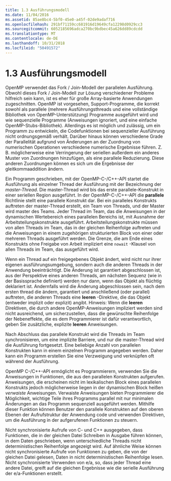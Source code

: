 ```yaml
---
title: 1.3 Ausführungsmodell
ms.date: 11/04/2016
ms.assetid: 85ae8bc4-5bf0-45e0-a45f-02de9adaf716
ms.openlocfilehash: 291bf71159cc681916d19649cfa12298d0929cc3
ms.sourcegitcommit: 6052185696adca270bc9bdbec45a626dd89cdcdd
ms.translationtype: MT
ms.contentlocale: de-DE
ms.lasthandoff: 10/31/2018
ms.locfileid: "50491572"
---
```

# <a name="13-execution-model"></a>1.3 Ausführungsmodell

OpenMP verwendet das Fork / Join-Modell der parallelen Ausführung. Obwohl dieses Fork / Join-Modell zur Lösung verschiedener Probleme hilfreich sein kann, ist es eher für große Array-basierte Anwendungen zugeschnitten. OpenMP ist vorgesehen, Support-Programme, die korrekt sowohl als parallele (mehrere Ausführungsthreads und eine vollständige Bibliothek von OpenMP-Unterstützung) Programme ausgeführt wird und wie sequenzielle Programme (Anweisungen ignoriert, und eine einfache OpenMP-Stubs-Bibliothek). Allerdings es ist möglich und zulässig, um ein Programm zu entwickeln, die Codefunktionen bei sequenzieller Ausführung nicht ordnungsgemäß verhält. Darüber hinaus können verschiedene Grade der Parallelität aufgrund von Änderungen an der Zuordnung von numerischen Operationen verschiedene numerische Ergebnisse führen. Z. B. möglicherweise eine Verringerung der seriellen außerdem ein anderes Muster von Zuordnungen hinzufügen, als eine parallele Reduzierung. Diese anderen Zuordnungen können es sich um die Ergebnisse der gleitkommaaddition ändern.

Ein Programm geschrieben, mit der OpenMP-C-/C++-API startet die Ausführung als einzelner Thread der Ausführung mit der Bezeichnung der *master-Thread*. Die master-Thread wird bis das erste parallele-Konstrukt in einer seriellen Region ausgeführt. In der OpenMP-C-/C++-API die **parallele** Richtlinie stellt eine parallele Konstrukt dar. Bei ein paralleles Konstrukts auftreten der master-Thread erstellt, ein Team von Threads, und der Master wird master des Teams. Jeder Thread im Team, das die Anweisungen in der dynamischen Wertebereich eines parallelen Bereichs ist, mit Ausnahme der Arbeitsteilungskonstrukte ausgeführt. Arbeitsteilungskonstrukte müssen von allen Threads im Team, das in der gleichen Reihenfolge auftreten und die Anweisungen in einem zugehörigen strukturierten Block von einer oder mehreren Threads ausgeführt werden. Die Grenze, die am Ende eines Konstrukts ohne Freigabe von Arbeit impliziert eine `nowait` -Klausel von allen Threads im Team, das ausgeführt wird.

Wenn ein Thread auf ein freigegebenes Objekt ändert, wird nicht nur ihrer eigenen ausführungsumgebung, sondern auch die anderen Threads in der Anwendung beeinträchtigt. Die Änderung ist garantiert abgeschlossen ist, aus der Perspektive eines anderen Threads, am nächsten Sequenz (wie in der Basissprache definiert) werden nur dann, wenn das Objekt als flüchtig deklariert ist. Andernfalls wird die Änderung abgeschlossen sein, nach dem ersten thread die ändern, garantiert und anschließend (oder parallel) auftreten, die anderen Threads eine **leeren** -Direktive, die das Objekt (entweder implizit oder explizit) angibt. Hinweis: Wenn die **leeren** Direktiven, die durch andere OpenMP-Anweisungen impliziert werden sind nicht ausreichend, um sicherzustellen, dass die gewünschte Reihenfolge der Nebeneffekte, die es dem Programmierer ist dafür verantwortlich, geben Sie zusätzliche, explizite  **leeren** Anweisungen.

Nach Abschluss das parallele Konstrukt wird die Threads im Team synchronisieren, um eine implizite Barriere, und nur die master-Thread wird die Ausführung fortgesetzt. Eine beliebige Anzahl von parallelen Konstrukten kann in einem einzelnen Programm angegeben werden. Daher kann ein Programm erstellen Sie eine Verzweigung und verknüpfen oft während der Ausführung.

OpenMP C-/C++-API ermöglicht es Programmierern, verwenden Sie die Anweisungen in Funktionen, die aus den parallelen Konstrukten aufgerufen. Anweisungen, die erscheinen nicht im lexikalischen Block eines parallelen Konstrukts jedoch möglicherweise liegen in der dynamischen Block heißen *verwaiste* Anweisungen. Verwaiste Anweisungen bieten Programmierer die Möglichkeit, wichtige Teile ihres Programms parallel mit nur minimalen Änderungen an das Programm sequenziell ausgeführt werden. Mithilfe dieser Funktion können Benutzer den parallele Konstrukten auf den oberen Ebenen der Aufrufstruktur der Anwendung code und verwenden Direktiven, um die Ausführung in der aufgerufenen Funktionen zu steuern.

Nicht synchronisierte Aufrufe von C- und C++ ausgegeben, dass Funktionen, die in der gleichen Datei Schreiben in Ausgabe führen können, in dem Daten geschrieben, wenn unterschiedliche Threads nicht deterministischen Reihenfolge angezeigt wird. Auf ähnliche Weise können nicht synchronisierte Aufrufe von Funktionen zu geben, die von der gleichen Datei gelesen, Daten in nicht deterministischen Reihenfolge lesen. Nicht synchronisierte Verwenden von e/a, so, dass jeder Thread eine andere Datei, greift auf die gleichen Ergebnisse wie die serielle Ausführung der e/a-Funktionen erstellt.